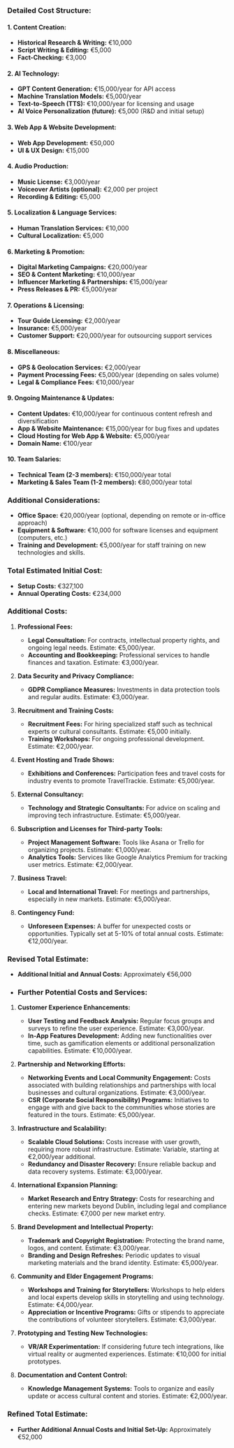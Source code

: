 ### Detailed Cost Structure:

#### 1. Content Creation:
- **Historical Research & Writing:** €10,000
- **Script Writing & Editing:** €5,000
- **Fact-Checking:** €3,000

#### 2. AI Technology:
- **GPT Content Generation:** €15,000/year for API access
- **Machine Translation Models:** €5,000/year
- **Text-to-Speech (TTS):** €10,000/year for licensing and usage
- **AI Voice Personalization (future):** €5,000 (R&D and initial setup)

#### 3. Web App & Website Development:
- **Web App Development:** €50,000
- **UI & UX Design:** €15,000

#### 4. Audio Production:
- **Music License:** €3,000/year
- **Voiceover Artists (optional):** €2,000 per project
- **Recording & Editing:** €5,000

#### 5. Localization & Language Services:
- **Human Translation Services:** €10,000
- **Cultural Localization:** €5,000

#### 6. Marketing & Promotion:
- **Digital Marketing Campaigns:** €20,000/year
- **SEO & Content Marketing:** €10,000/year
- **Influencer Marketing & Partnerships:** €15,000/year
- **Press Releases & PR:** €5,000/year

#### 7. Operations & Licensing:
- **Tour Guide Licensing:** €2,000/year
- **Insurance:** €5,000/year
- **Customer Support:** €20,000/year for outsourcing support services

#### 8. Miscellaneous:
- **GPS & Geolocation Services:** €2,000/year
- **Payment Processing Fees:** €5,000/year (depending on sales volume)
- **Legal & Compliance Fees:** €10,000/year

#### 9. Ongoing Maintenance & Updates:
- **Content Updates:** €10,000/year for continuous content refresh and diversification
- **App & Website Maintenance:** €15,000/year for bug fixes and updates
- **Cloud Hosting for Web App & Website:** €5,000/year
- **Domain Name:** €100/year

#### 10. Team Salaries:
- **Technical Team (2-3 members):** €150,000/year total
- **Marketing & Sales Team (1-2 members):** €80,000/year total

### Additional Considerations:
- **Office Space:** €20,000/year (optional, depending on remote or in-office approach)
- **Equipment & Software:** €10,000 for software licenses and equipment (computers, etc.)
- **Training and Development:** €5,000/year for staff training on new technologies and skills.

### Total Estimated Initial Cost: 
- **Setup Costs:** €327,100
- **Annual Operating Costs:** €234,000

### Additional Costs:

1. **Professional Fees:**
   - **Legal Consultation:** For contracts, intellectual property rights, and ongoing legal needs. Estimate: €5,000/year.
   - **Accounting and Bookkeeping:** Professional services to handle finances and taxation. Estimate: €3,000/year.

2. **Data Security and Privacy Compliance:**
   - **GDPR Compliance Measures:** Investments in data protection tools and regular audits. Estimate: €3,000/year.

3. **Recruitment and Training Costs:**
   - **Recruitment Fees:** For hiring specialized staff such as technical experts or cultural consultants. Estimate: €5,000 initially.
   - **Training Workshops:** For ongoing professional development. Estimate: €2,000/year.

4. **Event Hosting and Trade Shows:**
   - **Exhibitions and Conferences:** Participation fees and travel costs for industry events to promote TravelTrackie. Estimate: €5,000/year.

5. **External Consultancy:**
   - **Technology and Strategic Consultants:** For advice on scaling and improving tech infrastructure. Estimate: €5,000/year.

6. **Subscription and Licenses for Third-party Tools:**
   - **Project Management Software:** Tools like Asana or Trello for organizing projects. Estimate: €1,000/year.
   - **Analytics Tools:** Services like Google Analytics Premium for tracking user metrics. Estimate: €2,000/year.

7. **Business Travel:**
   - **Local and International Travel:** For meetings and partnerships, especially in new markets. Estimate: €5,000/year.

8. **Contingency Fund:**
   - **Unforeseen Expenses:** A buffer for unexpected costs or opportunities. Typically set at 5-10% of total annual costs. Estimate: €12,000/year.

### Revised Total Estimate:

- **Additional Initial and Annual Costs:** Approximately €56,000

- ### Further Potential Costs and Services:

1. **Customer Experience Enhancements:**
   - **User Testing and Feedback Analysis:** Regular focus groups and surveys to refine the user experience. Estimate: €3,000/year.
   - **In-App Features Development:** Adding new functionalities over time, such as gamification elements or additional personalization capabilities. Estimate: €10,000/year.

2. **Partnership and Networking Efforts:**
   - **Networking Events and Local Community Engagement:** Costs associated with building relationships and partnerships with local businesses and cultural organizations. Estimate: €3,000/year.
   - **CSR (Corporate Social Responsibility) Programs:** Initiatives to engage with and give back to the communities whose stories are featured in the tours. Estimate: €5,000/year.

3. **Infrastructure and Scalability:**
   - **Scalable Cloud Solutions:** Costs increase with user growth, requiring more robust infrastructure. Estimate: Variable, starting at €2,000/year additional.
   - **Redundancy and Disaster Recovery:** Ensure reliable backup and data recovery systems. Estimate: €3,000/year.

4. **International Expansion Planning:**
   - **Market Research and Entry Strategy:** Costs for researching and entering new markets beyond Dublin, including legal and compliance checks. Estimate: €7,000 per new market entry.

5. **Brand Development and Intellectual Property:**
   - **Trademark and Copyright Registration:** Protecting the brand name, logos, and content. Estimate: €3,000/year.
   - **Branding and Design Refreshes:** Periodic updates to visual marketing materials and the brand identity. Estimate: €5,000/year.

6. **Community and Elder Engagement Programs:**
   - **Workshops and Training for Storytellers:** Workshops to help elders and local experts develop skills in storytelling and using technology. Estimate: €4,000/year.
   - **Appreciation or Incentive Programs:** Gifts or stipends to appreciate the contributions of volunteer storytellers. Estimate: €3,000/year.

7. **Prototyping and Testing New Technologies:**
   - **VR/AR Experimentation:** If considering future tech integrations, like virtual reality or augmented experiences. Estimate: €10,000 for initial prototypes.

8. **Documentation and Content Control:**
   - **Knowledge Management Systems:** Tools to organize and easily update or access cultural content and stories. Estimate: €2,000/year.

### Refined Total Estimate:

- **Further Additional Annual Costs and Initial Set-Up:** Approximately €52,000
